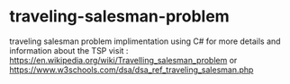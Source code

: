 # traveling-salesman-problem
traveling salesman problem implimentation using C#
for more details and information about the TSP visit :
https://en.wikipedia.org/wiki/Travelling_salesman_problem
or 
https://www.w3schools.com/dsa/dsa_ref_traveling_salesman.php
